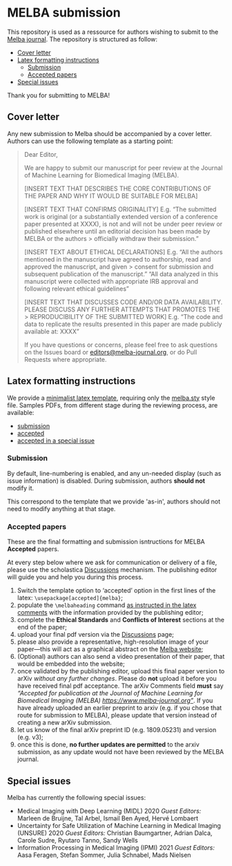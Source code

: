 # MELBA submission

This repository is used as a ressource for authors wishing to submit to the [Melba journal](https://www.melba-journal.org). The repository is structured as follow:
* [Cover letter](#cover-letter)
* [Latex formatting instructions](#latex-formatting-instructions)
    * [Submission](#submission)
    * [Accepted papers](#accepted-papers)
* [Special issues](#special-issues)

Thank you for submitting to MELBA!

## Cover letter
Any new submission to Melba should be accompanied by a cover letter. Authors can use the following template as a starting point:
> Dear Editor,
>
> We are happy to submit our manuscript for peer review at the Journal of Machine Learning for Biomedical Imaging (MELBA).
>
> [INSERT TEXT THAT DESCRIBES THE CORE CONTRIBUTIONS OF THE PAPER AND WHY IT WOULD BE SUITABLE FOR MELBA]
>
> [INSERT TEXT THAT CONFIRMS ORIGINALITY]
> E.g. “The submitted work is original (or a substantially extended version of a conference paper presented at XXXX), is not and will not be under peer review or published elsewhere until an editorial decision has been made by MELBA or the authors > officially withdraw their submission.”
>
> [INSERT TEXT ABOUT ETHICAL DECLARATIONS]
> E.g. “All the authors mentioned in the manuscript have agreed to authorship, read and approved the manuscript, and given > consent for submission and subsequent publication of the manuscript.”
> “All data analyzed in this manuscript were collected with appropriate IRB approval and following relevant ethical guidelines”
>
> [INSERT TEXT THAT DISCUSSES CODE AND/OR DATA AVAILABILITY. PLEASE DISCUSS ANY FURTHER ATTEMPTS THAT PROMOTES THE > REPRODUCIBILITY OF THE SUBMITTED WORK]
> E.g. “The code and data to replicate the results presented in this paper are made publicly available at: XXXX”
>
> If you have questions or concerns, please feel free to ask questions on the Issues board or editors@melba-journal.org, or do Pull Requests where appropriate.

## Latex formatting instructions
We provide a [minimalist latex template](latex/melba-sample.tex), requiring only the [melba.sty](latex/melba.sty) style file. Samples PDFs, from different stage during the reviewing process, are available:
* [submission](latex/melba-sample-in-submission.pdf)
* [accepted](latex/melba-sample-accepted.pdf)
* [accepted in a special issue](latex/melba-sample-accepted-special-issue.pdf)

### Submission
By default, line-numbering is enabled, and any un-needed display (such as issue information) is disabled. During submission, authors **should not** modify it.

This correspond to the template that we provide 'as-in', authors should not need to modify anything at that stage.


### Accepted papers
These are the final formatting and submission isntructions for MELBA **Accepted** papers.

At every step below where we ask for communication or delivery of a file, please use the scholastica [Discussions](https://help.scholasticahq.com/article/117-how-do-discussions-work) mechanism. The publishing editor will guide you and help you during this process.

1. Switch the template option to ‘accepted’ option in the first lines of the latex: `\usepackage[accepted]{melba}`;
1. populate the `\melbaheading` command [as instructed in the latex comments](https://github.com/melba-journal/submission/blob/master/latex/melba-sample.tex#L29) with the information provided by the publishing editor;
1. complete the **Ethical Standards** and **Conflicts of Interest** sections at the end of the paper;
1. upload your final pdf version via the [Discussions](https://help.scholasticahq.com/article/117-how-do-discussions-work) page;
1. please also provide a representative, high-resolution image of your paper—this will act as a graphical abstract on the [Melba website](https://www.melba-journal.org);
1. (Optional) authors can also send a video presentation of their paper, that would be embedded into the website;
1. once validated by the publishing editor, upload this final paper version to arXiv *without any further changes*. Please do **not** upload it before you have received final pdf acceptance. The arXiv Comments field **must** say *“Accepted for publication at the Journal of Machine Learning for Biomedical Imaging (MELBA)  https://www.melba-journal.org”*. If you have already uploaded an earlier preprint to arxiv (e.g. if you chose that route for submission to MELBA), please update that version instead of creating a new arXiv submission.
1. let us know of the final arXiv preprint ID (e.g. 1809.05231) and version (e.g. v3);
1. once this is done, **no further updates are permitted** to the arxiv submission, as any update would not have been reviewed by the MELBA journal.


## Special issues
Melba has currently the following special issues:
* Medical Imaging with Deep Learning (MIDL) 2020
*Guest Editors:* Marleen de Bruijne, Tal Arbel, Ismail Ben Ayed, Hervé Lombaert
* Uncertainty for Safe Utilization of Machine Learning in Medical Imaging (UNSURE) 2020
*Guest Editors:* Christian Baumgartner, Adrian Dalca, Carole Sudre, Ryutaro Tanno, Sandy Wells
* Information Processing in Medical Imaging (IPMI) 2021
*Guest Editors:* Aasa Feragen, Stefan Sommer, Julia Schnabel, Mads Nielsen